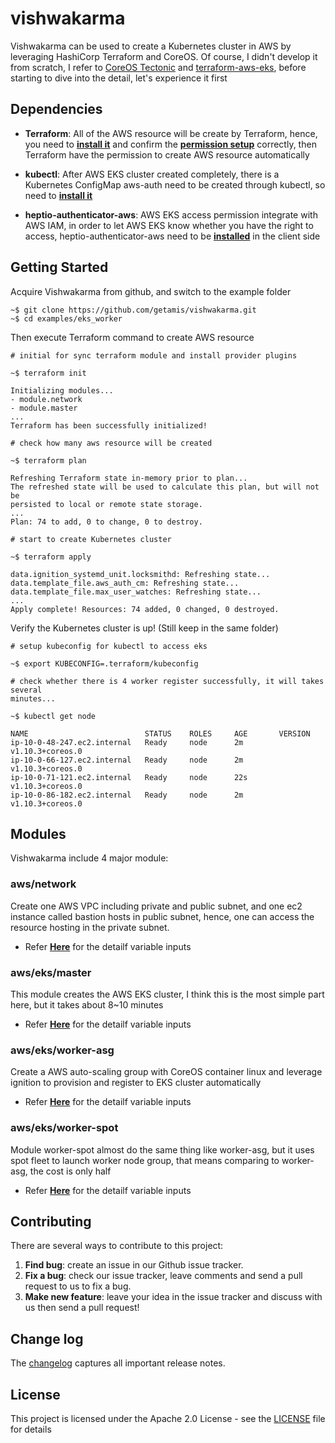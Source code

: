 # vishwakarma

Vishwakarma can be used to create a Kubernetes cluster in AWS by leveraging HashiCorp Terraform and CoreOS. Of course, I didn't develop it from scratch, I refer to [CoreOS Tectonic](https://github.com/coreos/tectonic-installer) and [terraform-aws-eks](https://github.com/terraform-aws-modules/terraform-aws-eks), before starting to dive into the detail, let's experience it first

## Dependencies

- **Terraform**: All of the AWS resource will be create by Terraform, hence, you need to [**install it**](https://www.terraform.io/intro/getting-started/install.html) and confirm the [**permission setup**](https://www.terraform.io/docs/providers/aws/index.html) correctly, then Terraform have the permission to create AWS resource automatically

- **kubectl**: After AWS EKS cluster created completely, there is a Kubernetes ConfigMap aws-auth need to be created through kubectl, so need to [**install it**](https://kubernetes.io/docs/tasks/tools/install-kubectl/#install-kubectl)

- **heptio-authenticator-aws**: AWS EKS access permission integrate with AWS IAM, in order to let AWS EKS know whether you have the right to access, heptio-authenticator-aws need to be [**installed**](https://docs.aws.amazon.com/eks/latest/userguide/configure-kubectl.html) in the client side


## Getting Started

Acquire Vishwakarma from github, and switch to the example folder

```
~$ git clone https://github.com/getamis/vishwakarma.git
~$ cd examples/eks_worker
```

Then execute Terraform command to create AWS resource

```
# initial for sync terraform module and install provider plugins

~$ terraform init

Initializing modules...
- module.network
- module.master
...
Terraform has been successfully initialized!

# check how many aws resource will be created

~$ terraform plan

Refreshing Terraform state in-memory prior to plan...
The refreshed state will be used to calculate this plan, but will not be
persisted to local or remote state storage.
...
Plan: 74 to add, 0 to change, 0 to destroy.

# start to create Kubernetes cluster

~$ terraform apply

data.ignition_systemd_unit.locksmithd: Refreshing state...
data.template_file.aws_auth_cm: Refreshing state...
data.template_file.max_user_watches: Refreshing state...
...
Apply complete! Resources: 74 added, 0 changed, 0 destroyed.
```

Verify the Kubernetes cluster is up! (Still keep in the same folder)

```
# setup kubeconfig for kubectl to access eks

~$ export KUBECONFIG=.terraform/kubeconfig

# check whether there is 4 worker register successfully, it will takes several
minutes...

~$ kubectl get node

NAME                          STATUS    ROLES     AGE       VERSION
ip-10-0-48-247.ec2.internal   Ready     node      2m        v1.10.3+coreos.0
ip-10-0-66-127.ec2.internal   Ready     node      2m        v1.10.3+coreos.0
ip-10-0-71-121.ec2.internal   Ready     node      22s       v1.10.3+coreos.0
ip-10-0-86-182.ec2.internal   Ready     node      2m        v1.10.3+coreos.0
```

## Modules
Vishwakarma include 4 major module:

### aws/network
Create one AWS VPC including private and public subnet, and one ec2 instance called bastion hosts in public subnet, hence, one can access the resource hosting in the private subnet.

- Refer [**Here**](VARIABLES.md#aws/network) for the detailf variable inputs

### aws/eks/master
This module creates the AWS EKS cluster, I think this is the most simple part here, but it takes about 8~10 minutes

- Refer [**Here**](VARIABLES.md#eks/master) for the detailf variable inputs


### aws/eks/worker-asg
Create a AWS auto-scaling group with CoreOS container linux and leverage ignition to provision and register to EKS cluster automatically

- Refer [**Here**](VARIABLES.md#eks/worker-asg) for the detailf variable inputs


### aws/eks/worker-spot
Module worker-spot almost do the same thing like worker-asg, but it uses spot fleet to launch worker node group, that means comparing to worker-asg, the cost is only half

- Refer [**Here**](VARIABLES.md#eks/worker-spot) for the detailf variable inputs

## Contributing

There are several ways to contribute to this project:

1. **Find bug**: create an issue in our Github issue tracker.
2. **Fix a bug**: check our issue tracker, leave comments and send a pull request to us to fix a bug.
3. **Make new feature**: leave your idea in the issue tracker and discuss with us then send a pull request!


## Change log

The [changelog](CHANGELOG.md) captures all important release notes.


## License

This project is licensed under the Apache 2.0 License - see the [LICENSE](LICENSE) file for details
